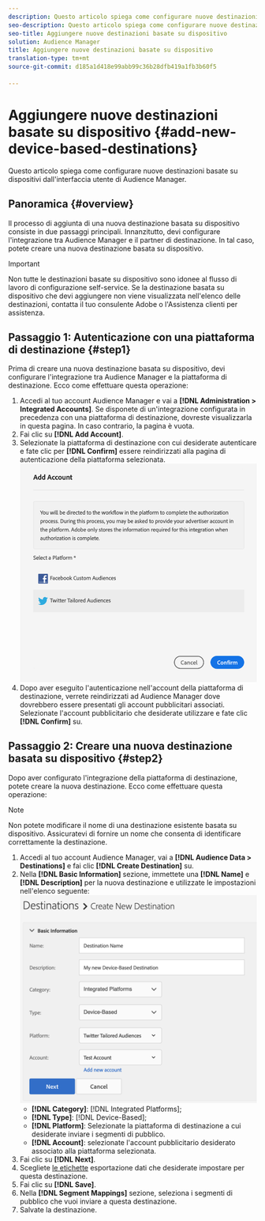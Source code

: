 ```yaml
---
description: Questo articolo spiega come configurare nuove destinazioni basate su dispositivi dall'interfaccia utente di Audience Manager.
seo-description: Questo articolo spiega come configurare nuove destinazioni basate su dispositivi dall'interfaccia utente di Audience Manager.
seo-title: Aggiungere nuove destinazioni basate su dispositivo
solution: Audience Manager
title: Aggiungere nuove destinazioni basate su dispositivo
translation-type: tm+mt
source-git-commit: d185a1d418e99abb99c36b28dfb419a1fb3b60f5

---
```



# Aggiungere nuove destinazioni basate su dispositivo {#add-new-device-based-destinations}

Questo articolo spiega come configurare nuove destinazioni basate su dispositivi dall'interfaccia utente di Audience Manager.

## Panoramica {#overview}

Il processo di aggiunta di una nuova destinazione basata su dispositivo consiste in due passaggi principali. Innanzitutto, devi configurare l'integrazione tra Audience Manager e il partner di destinazione. In tal caso, potete creare una nuova destinazione basata su dispositivo.

>[!IMPORTANT]
>
>Non tutte le destinazioni basate su dispositivo sono idonee al flusso di lavoro di configurazione self-service. Se la destinazione basata su dispositivo che devi aggiungere non viene visualizzata nell'elenco delle destinazioni, contatta il tuo consulente Adobe o l'Assistenza clienti per assistenza.

## Passaggio 1: Autenticazione con una piattaforma di destinazione {#step1}

Prima di creare una nuova destinazione basata su dispositivo, devi configurare l'integrazione tra Audience Manager e la piattaforma di destinazione. Ecco come effettuare questa operazione:

1. Accedi al tuo account Audience Manager e vai a **[!DNL Administration > Integrated Accounts]**. Se disponete di un'integrazione configurata in precedenza con una piattaforma di destinazione, dovreste visualizzarla in questa pagina. In caso contrario, la pagina è vuota.
2. Fai clic su **[!DNL Add Account]**.
3. Selezionate la piattaforma di destinazione con cui desiderate autenticare e fate clic per **[!DNL Confirm]** essere reindirizzati alla pagina di autenticazione della piattaforma selezionata. ![piattaforme integrate](assets/dbd-integrated-platforms.png)
4. Dopo aver eseguito l'autenticazione nell'account della piattaforma di destinazione, verrete reindirizzati ad Audience Manager dove dovrebbero essere presentati gli account pubblicitari associati. Selezionate l'account pubblicitario che desiderate utilizzare e fate clic **[!DNL Confirm]** su.

## Passaggio 2: Creare una nuova destinazione basata su dispositivo {#step2}

Dopo aver configurato l'integrazione della piattaforma di destinazione, potete creare la nuova destinazione. Ecco come effettuare questa operazione:

>[!NOTE]
>
>Non potete modificare il nome di una destinazione esistente basata su dispositivo. Assicuratevi di fornire un nome che consenta di identificare correttamente la destinazione.

1. Accedi al tuo account Audience Manager, vai a **[!DNL Audience Data > Destinations]** e fai clic **[!DNL Create Destination]** su.
2. Nella **[!DNL Basic Information]** sezione, immettete una **[!DNL Name]** e **[!DNL Description]** per la nuova destinazione e utilizzate le impostazioni nell'elenco seguente: ![setup](assets/dbd-new-basic.png)
   * **[!DNL Category]**: [!DNL Integrated Platforms];
   * **[!DNL Type]**: [!DNL Device-Based];
   * **[!DNL Platform]**: Selezionate la piattaforma di destinazione a cui desiderate inviare i segmenti di pubblico.
   * **[!DNL Account]**: selezionate l'account pubblicitario desiderato associato alla piattaforma selezionata.
3. Fai clic su **[!DNL Next]**.
4. Scegliete [le etichette](/help/using/features/data-export-controls.md#controls-labels) esportazione dati che desiderate impostare per questa destinazione.
5. Fai clic su **[!DNL Save]**.
6. Nella **[!DNL Segment Mappings]** sezione, seleziona i segmenti di pubblico che vuoi inviare a questa destinazione.
7. Salvate la destinazione.

